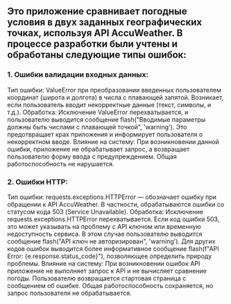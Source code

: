 ## Это приложение сравнивает погодные условия в двух заданных географических точках, используя API AccuWeather. В процессе разработки были учтены и обработаны следующие типы ошибок:

### 1. Ошибки валидации входных данных:

Тип ошибки: ValueError при преобразовании введенных пользователем координат (широта и долгота) в числа с плавающей запятой. Возникает, если пользователь вводит некорректные данные (текст, символы, и т.д.).
Обработка: Исключение ValueError перехватывается, и пользователю выводится сообщение flash("Вводимые параметры должны быть числами с плавающей точкой", 'warning'). Это предотвращает крах приложения и информирует пользователя о некорректном вводе.
Влияние на систему: При возникновении данной ошибки, приложение не обрабатывает запрос, а возвращает пользователю форму ввода с предупреждением. Общая работоспособность не нарушается.

### 2. Ошибки HTTP:

Тип ошибки: requests.exceptions.HTTPError — обозначает ошибку при обращении к API AccuWeather. В частности, обрабатываются ошибки со статусом кода 503 (Service Unavailable).
Обработка: Исключение requests.exceptions.HTTPError перехватывается.
Если код ошибки 503, это может указывать на проблему с API ключом или временную недоступность сервиса. В этом случае пользователю выводится сообщение flash("API ключ не авторизирован", 'warning').
Для других кодов ошибок выводится более информативное сообщение flash(f"API Error: {e.response.status_code}"), позволяющее определить природу проблемы.
Влияние на систему: При возникновении ошибок API приложение не выполняет запрос к API и не вычисляет сравнение погоды. Пользователю возвращается стартовая страница с сообщением об ошибке. Общая работоспособность сохраняется, но запрос пользователя не обрабатывается.
